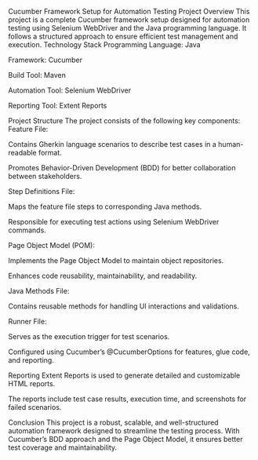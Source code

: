 Cucumber Framework Setup for Automation Testing
Project Overview
This project is a complete Cucumber framework setup designed for automation testing using Selenium WebDriver and the Java programming language. It follows a structured approach to ensure efficient test management and execution.
Technology Stack
Programming Language: Java


Framework: Cucumber


Build Tool: Maven


Automation Tool: Selenium WebDriver


Reporting Tool: Extent Reports


Project Structure
The project consists of the following key components:
Feature File:


Contains Gherkin language scenarios to describe test cases in a human-readable format.


Promotes Behavior-Driven Development (BDD) for better collaboration between stakeholders.


Step Definitions File:


Maps the feature file steps to corresponding Java methods.


Responsible for executing test actions using Selenium WebDriver commands.


Page Object Model (POM):


Implements the Page Object Model to maintain object repositories.


Enhances code reusability, maintainability, and readability.


Java Methods File:


Contains reusable methods for handling UI interactions and validations.


Runner File:


Serves as the execution trigger for test scenarios.


Configured using Cucumber’s @CucumberOptions for features, glue code, and reporting.


Reporting
Extent Reports is used to generate detailed and customizable HTML reports.


The reports include test case results, execution time, and screenshots for failed scenarios.


Conclusion
This project is a robust, scalable, and well-structured automation framework designed to streamline the testing process. With Cucumber’s BDD approach and the Page Object Model, it ensures better test coverage and maintainability.
